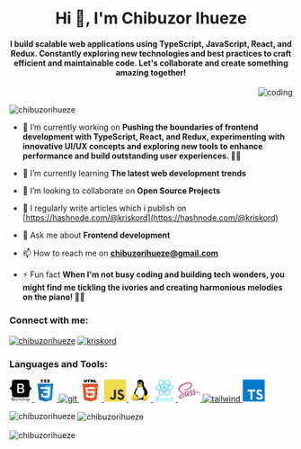 <!-- Banner GIF -->

<h1 align="center">Hi 👋, I'm Chibuzor Ihueze</h1>
<h4 align="center">I build scalable web applications using TypeScript, JavaScript, React, and Redux. Constantly exploring new technologies and best practices to craft efficient and maintainable code. Let's collaborate and create something amazing together!</h4>

<!-- Aligning image to the right -->
<p align="right">
  <img src="https://cdn.dribbble.com/users/1162077/screenshots/3848914/programmer.gif" alt="coding" width="400" />
</p>


<p align="left"> <img src="https://komarev.com/ghpvc/?username=chibuzorihueze&label=Profile%20views&color=0e75b6&style=flat" alt="chibuzorihueze" /> </p>

<!-- Your other content here ... -->

- 🔭 I’m currently working on **Pushing the boundaries of frontend development with TypeScript, React, and Redux, experimenting with innovative UI/UX concepts and exploring new tools to enhance performance and build outstanding user experiences. 🚀🎨**

- 🌱 I’m currently learning **The latest web development trends**

- 👯 I’m looking to collaborate on **Open Source Projects**

- 📝 I regularly write articles which i publish on [https://hashnode.com/@kriskord](https://hashnode.com/@kriskord)

- 💬 Ask me about **Frontend development**

- 📫 How to reach me on **chibuzorihueze@gmail.com**

- ⚡ Fun fact **When I'm not busy coding and building tech wonders, you might find me tickling the ivories and creating harmonious melodies on the piano! 🎹🎶**

<h3 align="left">Connect with me:</h3>
<p align="left">
  <a href="https://linkedin.com/in/chibuzorihueze" target="blank"><img align="center" src="https://raw.githubusercontent.com/rahuldkjain/github-profile-readme-generator/master/src/images/icons/Social/linked-in-alt.svg" alt="chibuzorihueze" height="30" width="40" /></a>
  <a href="https://hashnode.com/kriskord" target="blank"><img align="center" src="https://raw.githubusercontent.com/rahuldkjain/github-profile-readme-generator/master/src/images/icons/Social/hashnode.svg" alt="kriskord" height="30" width="40" /></a>
</p>

<h3 align="left">Languages and Tools:</h3>
<p align="left">
  <a href="https://getbootstrap.com" target="_blank" rel="noreferrer"> <img src="https://raw.githubusercontent.com/devicons/devicon/master/icons/bootstrap/bootstrap-plain-wordmark.svg" alt="bootstrap" width="40" height="40"/> </a>
  <a href="https://www.w3schools.com/css/" target="_blank" rel="noreferrer"> <img src="https://raw.githubusercontent.com/devicons/devicon/master/icons/css3/css3-original-wordmark.svg" alt="css3" width="40" height="40"/> </a>
  <a href="https://git-scm.com/" target="_blank" rel="noreferrer"> <img src="https://www.vectorlogo.zone/logos/git-scm/git-scm-icon.svg" alt="git" width="40" height="40"/> </a>
  <a href="https://www.w3.org/html/" target="_blank" rel="noreferrer"> <img src="https://raw.githubusercontent.com/devicons/devicon/master/icons/html5/html5-original-wordmark.svg" alt="html5" width="40" height="40"/> </a>
  <a href="https://developer.mozilla.org/en-US/docs/Web/JavaScript" target="_blank" rel="noreferrer"> <img src="https://raw.githubusercontent.com/devicons/devicon/master/icons/javascript/javascript-original.svg" alt="javascript" width="40" height="40"/> </a>
  <a href="https://www.linux.org/" target="_blank" rel="noreferrer"> <img src="https://raw.githubusercontent.com/devicons/devicon/master/icons/linux/linux-original.svg" alt="linux" width="40" height="40"/> </a>
  <a href="https://reactjs.org/" target="_blank" rel="noreferrer"> <img src="https://raw.githubusercontent.com/devicons/devicon/master/icons/react/react-original-wordmark.svg" alt="react" width="40" height="40"/> </a>
  <a href="https://sass-lang.com" target="_blank" rel="noreferrer"> <img src="https://raw.githubusercontent.com/devicons/devicon/master/icons/sass/sass-original.svg" alt="sass" width="40" height="40"/> </a>
  <a href="https://tailwindcss.com/" target="_blank" rel="noreferrer"> <img src="https://www.vectorlogo.zone/logos/tailwindcss/tailwindcss-icon.svg" alt="tailwind" width="40" height="40"/> </a>
  <a href="https://www.typescriptlang.org/" target="_blank" rel="noreferrer"> <img src="https://raw.githubusercontent.com/devicons/devicon/master/icons/typescript/typescript-original.svg" alt="typescript" width="40" height="40"/> </a>
</p>

<!-- GitHub Stats and Languages -->
<p align="center">
  <img align="left" src="https://github-readme-stats.vercel.app/api/top-langs?username=chibuzorihueze&show_icons=true&locale=en&layout=compact" alt="chibuzorihueze" />
</p>

<p>&nbsp;<img align="center" src="https://github-readme-stats.vercel.app/api?username=chibuzorihueze&show_icons=true&locale=en" alt="chibuzorihueze" /></p>

<p><img align="center" src="https://github-readme-streak-stats.herokuapp.com/?user=chibuzorihueze&" alt="chibuzorihueze" /></p>
